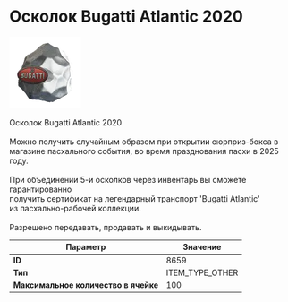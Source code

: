 # Осколок Bugatti Atlantic 2020

![Item Image](../img/8659.webp?raw=true)

Осколок Bugatti Atlantic 2020<br><br>Можно получить случайным образом при открытии сюрприз-бокса в<br>магазине пасхального события, во время празднования пасхи в 2025 году.<br><br>При объединении 5-и осколков через инвентарь вы сможете гарантированно<br>получить сертификат на легендарный транспорт 'Bugatti Atlantic'<br>из пасхально-рабочей коллекции.<br><br>Разрешено передавать, продавать и выкидывать.


| Параметр | Значение |
|----------|----------|
| **ID** | 8659 |
| **Тип** | ITEM_TYPE_OTHER |
| **Максимальное количество в ячейке** | 100 |

